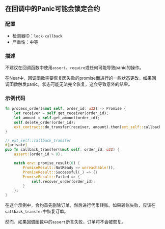 ## 在回调中的Panic可能会锁定合约

### 配置

* 检测器ID：`lock-callback`
* 严重性：中等

### 描述

不建议在回调函数中使用`assert`、`require`或任何可能导致panic的操作。

在Near中，回调函数需要恢复因失败的promise而进行的一些状态更改。如果回调函数触发panic，状态可能无法完全恢复，这会导致意外的结果。

### 示例代码

```rust
fn process_order(&mut self, order_id: u32) -> Promise {
    let receiver = self.get_receiver(order_id);
    let amount = self.get_amount(order_id);
    self.delete_order(order_id);
    ext_contract::do_transfer(receiver, amount).then(ext_self::callback_transfer(order_id))
}

// ext_self::callback_transfer
#[private]
pub fn callback_transfer(&mut self, order_id: u32) {
    assert!(order_id > 0);

    match env::promise_result(0) {
        PromiseResult::NotReady => unreachable!(),
        PromiseResult::Successful(_) => {}
        PromiseResult::Failed => {
            self.recover_order(order_id);
        }
    };
}
```

在这个示例中，合约首先删除订单，然后进行代币转账。如果转账失败，应该在`callback_transfer`中恢复订单。

然而，如果回调函数中的`assert`断言失败，订单将不会被恢复。
